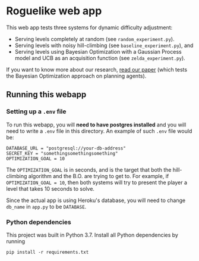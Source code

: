 # Roguelike web app

This web app tests three systems for dynamic difficulty adjustment:
- Serving levels completely at random (see `random_experiment.py`).
- Serving levels with noisy hill-climbing (see `baseline_experiment.py`), and
- Serving levels using Bayesian Optimization with a Gaussian Process model and UCB as an acquisition function (see `zelda_experiment.py`).

If you want to know more about our research, [read our paper](https://arxiv.org/abs/2005.07677) (which tests the Bayesian Optimization approach on planning agents).

## Running this webapp

### Setting up a `.env` file

To run this webapp, you will **need to have postgres installed** and you will need to write a `.env` file in this directory. An example of such `.env` file would be:

```
DATABASE_URL = "postgresql://your-db-address"
SECRET_KEY = "somethingsomethingsomething"
OPTIMIZATION_GOAL = 10
```

The `OPTIMIZATION_GOAL` is in seconds, and is the target that both the hill-climbing algorithm and the B.O. are trying to get to. For example, if `OPTIMIZATION_GOAL = 10`, then both systems will try to present the player a level that takes 10 seconds to solve.

Since the actual app is using Heroku's database, you will need to change `db_name` in `app.py` to be `DATABASE`.

### Python dependencies

This project was built in Python 3.7. Install all Python dependencies by running

```
pip install -r requirements.txt
```


